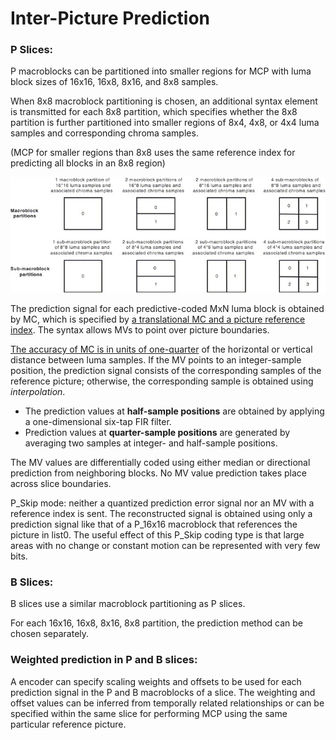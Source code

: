 # Inter-Picture Prediction

### P Slices:

P macroblocks can be partitioned into smaller regions for MCP with luma block sizes of 16x16, 16x8, 8x16, and 8x8 samples. 

When 8x8 macroblock partitioning is chosen, an additional syntax element is transmitted for each 8x8 partition, which specifies whether the 8x8 partition is further partitioned into smaller regions of 8x4, 4x8, or 4x4 luma samples and corresponding chroma samples. 

(MCP for smaller regions than 8x8 uses the same reference index for predicting all blocks in an 8x8 region)

![P_macroblocks](./assets/P_macroblocks.jpg)



The prediction signal for each predictive-coded MxN luma block is obtained by MC, which is specified by <u>a translational MC and a picture reference index</u>. The syntax allows MVs to point over picture boundaries.



<u>The accuracy of MC is in units of one-quarter</u> of the horizontal or vertical distance between luma samples. If the MV points to an integer-sample position, the prediction signal consists of the corresponding samples of the reference picture; otherwise, the corresponding sample is obtained using *interpolation*. 

- The prediction values at **half-sample positions** are obtained by applying a one-dimensional six-tap FIR filter. 
- Prediction values at **quarter-sample positions** are generated by averaging two samples at integer- and half-sample positions.

The MV values are differentially coded using either median or directional prediction from neighboring blocks. No MV value prediction takes place across slice boundaries.



P_Skip mode: neither a quantized prediction error signal nor an MV with a reference index is sent. The reconstructed signal is obtained using only a prediction signal like that of a P_16x16 macroblock that references the picture in list0. The useful effect of this P_Skip coding type is that large areas with no change or constant motion can be represented with very few bits.



### B Slices:

B slices use a similar macroblock partitioning as P slices.

For each 16x16, 16x8, 8x16, 8x8 partition, the prediction method can be chosen separately.



### Weighted prediction in P and B slices:

A encoder can specify scaling weights and offsets to be used for each prediction signal in the P and B macroblocks of a slice. The weighting and offset values can be inferred from temporally related relationships or can be specified within the same slice for performing MCP using the same particular reference picture.



